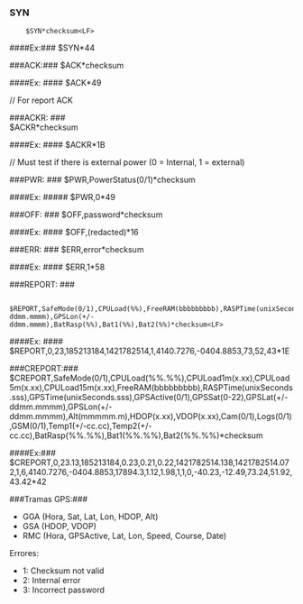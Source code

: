 ### SYN ### 
		$SYN*checksum<LF>

####Ex:###
		 $SYN*44<LF>

###ACK:### 
		$ACK*checksum<LF>

####Ex: ####
		$ACK*49<LF>

// For report ACK

###ACKR: ### 		
		$ACKR*checksum<LF>

####Ex: ####
		$ACKR*1B<LF>


// Must test if there is external power (0 = Internal, 1 = external)

###PWR: ###
		$PWR,PowerStatus(0/1)*checksum<LF>

####Ex: #####
		$PWR,0*49<LF>


###OFF: ###
		$OFF,password*checksum<LF>

####Ex: ####
		$OFF,(redacted)*16<LF>

###ERR: ###
		$ERR,error*checksum<LF>

####Ex: ####
		$ERR,1*58<LF>

###REPORT: ###		

		$REPORT,SafeMode(0/1),CPULoad(%%),FreeRAM(bbbbbbbbb),RASPTime(unixSeconds),GPSActive(0/1),GPSLat(+/-ddmm.mmmm),GPSLon(+/-ddmm.mmmm),BatRasp(%%),Bat1(%%),Bat2(%%)*checksum<LF>

####Ex: ####
		$REPORT,0,23,185213184,1421782514,1,4140.7276,-0404.8853,73,52,43*1E<LF>

###CREPORT:### 
		$CREPORT,SafeMode(0/1),CPULoad(%%.%%),CPULoad1m(x.xx),CPULoad5m(x.xx),CPULoad15m(x.xx),FreeRAM(bbbbbbbbb),RASPTime(unixSeconds.sss),GPSTime(unixSeconds.sss),GPSActive(0/1),GPSSat(0-22),GPSLat(+/-ddmm.mmmm),GPSLon(+/-ddmm.mmmm),Alt(mmmmm.m),HDOP(x.xx),VDOP(x.xx),Cam(0/1),Logs(0/1),GSM(0/1),Temp1(+/-cc.cc),Temp2(+/-cc.cc),BatRasp(%%.%%),Bat1(%%.%%),Bat2(%%.%%)*checksum<LF>

####Ex:###
		$CREPORT,0,23.13,185213184,0.23,0.21,0.22,1421782514.138,1421782514.072,1,6,4140.7276,-0404.8853,17894.3,1.12,1.98,1,1,0,-40.23,-12.49,73.24,51.92,43.42*42<LF>

###Tramas GPS:###
- GGA (Hora, Sat, Lat, Lon, HDOP, Alt)
- GSA (HDOP, VDOP)
- RMC (Hora, GPSActive, Lat, Lon, Speed, Course, Date)

Errores:

- 1: Checksum not valid
- 2: Internal error
- 3: Incorrect password
